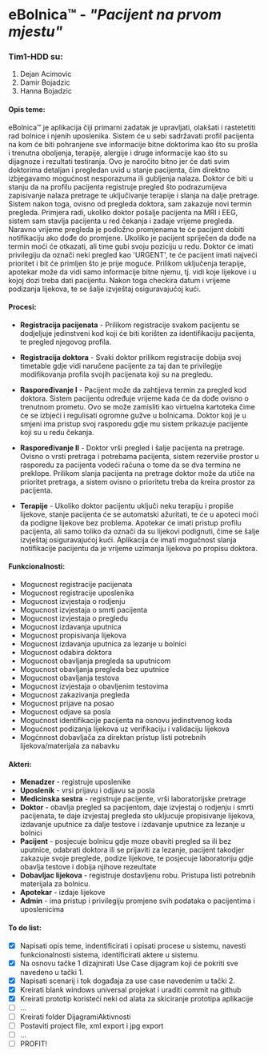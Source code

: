 # eBolnica™ - *"Pacijent na prvom mjestu"*

### Tim1-HDD su:

  1. Dejan Acimovic
  2. Damir Bojadzic
  3. Hanna Bojadzic
  
#### Opis teme:

   eBolnica™ je aplikacija čiji primarni zadatak je upravljati, olakšati i rastetetiti rad bolnice i njenih uposlenika. Sistem će u sebi sadržavati profil pacijenta na kom će biti pohranjene sve informacije bitne doktorima kao što su prošla i trenutna oboljenja, terapije, alergije i druge informacije kao što su dijagnoze i rezultati testiranja. Ovo je naročito bitno jer će dati svim doktorima detaljan i pregledan uvid u stanje pacijenta, čim direktno izbjegavamo mogućnost nesporazuma ili gubljenja nalaza. Doktor će biti u stanju da na profilu pacijenta registruje pregled što podrazumijeva zapisivanje nalaza pretrage te uključivanje terapije i slanja na dalje pretrage. Sistem nakon toga, ovisno od pregleda doktora, sam zakazuje novi termin pregleda. Primjera radi, ukoliko doktor pošalje pacijenta na MRI i EEG, sistem sam stavlja pacijenta u red čekanja i zadaje vrijeme pregleda. Naravno vrijeme pregleda je podložno promjenama te će pacijent dobiti notifikaciju ako dođe do promjene. Ukoliko je pacijent spriječen da dođe na termin moći će otkazati, ali time gubi svoju poziciju u redu. Doktor će imati privilegiju da označi neki pregled kao 'URGENT', te će pacijent imati najveći prioritet i bit će primljen što je prije moguće. Prilikom uključenja terapije, apotekar može da vidi samo informacije bitne njemu, tj. vidi koje lijekove i u kojoj dozi treba dati pacijentu. Nakon toga checkira datum i vrijeme podizanja lijekova, te se šalje izvještaj osiguravajućoj kući.

#### Procesi:

  * **Registracija pacijenata** - Prilikom registracije svakom pacijentu se dodjeljuje jedinstveni kod koji će biti korišten za identifikaciju pacijenta, te pregled njegovog profila.
  
  * **Registracija doktora** - Svaki doktor prilikom registracije dobija svoj timetable gdje vidi naručene pacijente za taj dan te privilegije modifikovanja profila svojih pacijenata koji su na pregledu.

  * **Raspoređivanje I** - Pacijent može da zahtijeva termin za pregled kod doktora. Sistem pacijentu određuje vrijeme kada će da dođe ovisno o trenutnom prometu. Ovo se može zamisliti kao virtuelna kartoteka čime će se izbjeći i regulisati ogromne gužve u bolnicama. Doktor koji je u smjeni ima pristup svoj rasporedu gdje mu sistem prikazuje pacijente koji su u redu čekanja.

  * **Raspoređivanje II** - Doktor vrši pregled i šalje pacijenta na pretrage. Ovisno o vrsti pretraga i potrebama pacijenta, sistem rezerviše prostor u rasporedu za pacijenta vodeći računa o tome da se dva termina ne preklope. Prilikom slanja pacijenta na pretrage doktor može da utiče na prioritet pretraga, a sistem ovisno o prioritetu treba da kreira prostor za pacijenta.
  
  * **Terapije** - Ukoliko doktor pacijentu uključi neku terapiju i propiše lijekove, stanje pacijenta će se automatski ažuritati, te će u apoteci moći da podigne lijekove bez problema. Apotekar će imati pristup profilu pacijenta, ali samo toliko da označi da su lijekovi podignuti, čime se šalje izvještaj osiguravajućoj kući. Aplikacija će imati mogućnost slanja notifikacije pacijentu da je vrijeme uzimanja lijekova po propisu doktora.
  
  

#### Funkcionalnosti:
  * Mogucnost registracije pacijenata 
  * Mogucnost registracije uposlenika
  * Mogucnost izvjestaja o rodjenju
  * Mogucnost izvjestaja o smrti pacijenta
  * Mogucnost izvjestaja o pregledu
  * Mogucnost izdavanja uputnica
  * Mogucnost propisivanja lijekova
  * Mogucnost izdavanja uputnica za lezanje u bolnici
  * Mogucnost odabira doktora
  * Mogucnost obavljanja pregleda sa uputnicom
  * Mogucnost obavljanja pregleda bez uputnice
  * Mogucnost obavljanja testova
  * Mogucnost izvjestaja o obavljenim testovima
  * Mogucnost zakazivanja pregleda
  * Mogucnost prijave na posao
  * Mogucnost odjave sa posla
  * Mogućnost identifikacije pacijenta na osnovu jedinstvenog koda
  * Mogućnost podizanja lijekova uz verifikaciju i validaciju lijekova
  * Mogćnnost dobavljača za direktan pristup listi potrebnih lijekova/materijala za nabavku


#### Akteri:

  * **Menadzer** - registruje uposlenike
  * **Uposlenik** - vrsi prijavu i odjavu sa posla
  * **Medicinska sestra** - registruje pacijente, vrši laboratorijske pretrage
  * **Doktor** - obavlja pregled sa pacijentom, daje izvjestaj o rodjenju i smrti pacijenata, te daje izvjestaj pregleda sto ukljucuje      propisivanje lijekova, izdavanje uputnice za dalje testove i izdavanje uputnice za lezanje u bolnici
  * **Pacijent** - posjecuje bolnicu gdje moze obaviti pregled sa ili bez uputnice, odabrati doktora ili se prijaviti za lezanje, pacijent takodjer zakazuje svoje preglede, podize lijekove, te posjecuje laboratoriju gdje obavlja testove i dobija njihove rezeultate
  * **Dobavljac lijekova** - registruje dostavljenu robu. Pristupa listi potrebnih materijala za bolnicu.
  * **Apotekar** - izdaje lijekove
  * **Admin** - ima pristup i privilegiju promjene svih podataka o pacijentima i uposlenicima
  
  

#### To do list:
- [X] Napisati opis teme, indentificirati i opisati procese u sistemu, navesti funkcionalnosti sistema, identificirati aktere u sistemu.
- [X] Na osnovu tačke 1 dizajnirati Use Case dijagram koji će pokriti sve navedeno u tački 1.
- [X] Napisati scenarij i tok događaja za use case navedenim u tački 2.
- [X] Kreirati blank windows universal projekat i uraditi commit na github
- [X] Kreirati prototip koristeći neki od alata za skiciranje prototipa aplikacije
- [ ] ...
- [ ] Kreirati folder DijagramiAktivnosti
- [ ] Postaviti project file, xml export i jpg export
- [ ] ...
- [ ] PROFIT!
